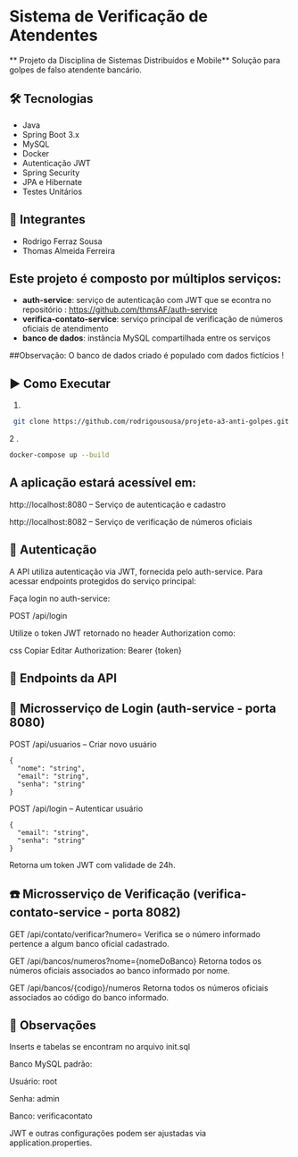 
# Sistema de Verificação de Atendentes

** Projeto da Disciplina de Sistemas Distribuídos e Mobile**
Solução para golpes de falso atendente bancário.

## 🛠️ Tecnologias
- Java
- Spring Boot 3.x
- MySQL
- Docker
- Autenticação JWT
- Spring Security
- JPA e Hibernate
- Testes Unitários

## 👥 Integrantes 
- Rodrigo Ferraz Sousa
- Thomas Almeida Ferreira



## Este projeto é composto por múltiplos serviços:

- **auth-service**: serviço de autenticação com JWT que se econtra no repositório : https://github.com/thmsAF/auth-service
- **verifica-contato-service**: serviço principal de verificação de números oficiais de atendimento
- **banco de dados**: instância MySQL compartilhada entre os serviços

##Observação:
O banco de dados criado é populado com dados fictícios ! 




## ▶️ Como Executar
1.
  ``` bash
   git clone https://github.com/rodrigousousa/projeto-a3-anti-golpes.git
   ```

2 .
```bash
docker-compose up --build
```


## A aplicação estará acessível em:

http://localhost:8080 – Serviço de autenticação e cadastro

http://localhost:8082 – Serviço de verificação de números oficiais

## 🔐 Autenticação
A API utiliza autenticação via JWT, fornecida pelo auth-service.
Para acessar endpoints protegidos do serviço principal:

Faça login no auth-service:

POST /api/login

Utilize o token JWT retornado no header Authorization como:

css
Copiar
Editar
Authorization: Bearer {token}
## 📮 Endpoints da API
## 🔐 Microsserviço de Login (auth-service - porta 8080)
POST /api/usuarios – Criar novo usuário

```
{
  "nome": "string",
  "email": "string",
  "senha": "string"
}
```
POST /api/login – Autenticar usuário

```
{
  "email": "string",
  "senha": "string"
}
```
Retorna um token JWT com validade de 24h.

## ☎️ Microsserviço de Verificação (verifica-contato-service - porta 8082)
GET /api/contato/verificar?numero=
Verifica se o número informado pertence a algum banco oficial cadastrado.

GET /api/bancos/numeros?nome={nomeDoBanco}
Retorna todos os números oficiais associados ao banco informado por nome.

GET /api/bancos/{codigo}/numeros
Retorna todos os números oficiais associados ao código do banco informado.

## 📌 Observações

Inserts e tabelas se encontram no arquivo init.sql

Banco MySQL padrão:

Usuário: root

Senha: admin

Banco: verificacontato

JWT e outras configurações podem ser ajustadas via application.properties.
